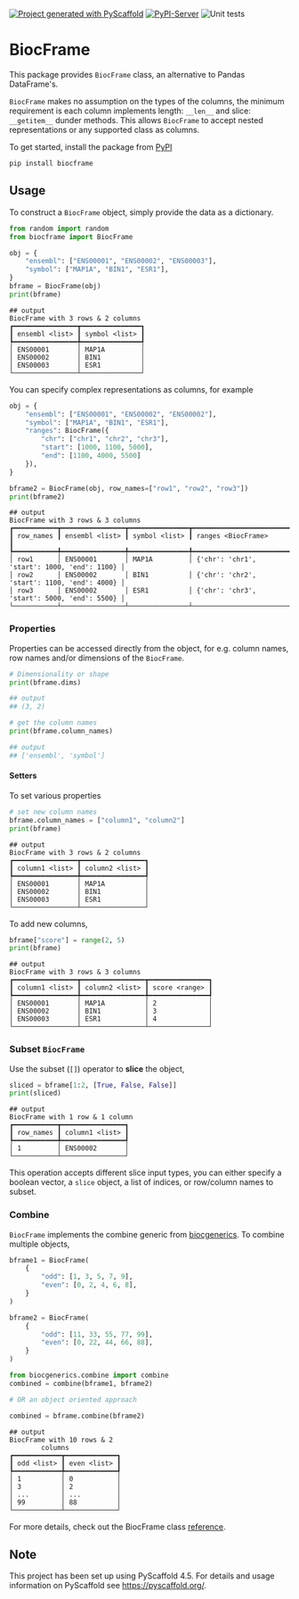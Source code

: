 <!-- These are examples of badges you might want to add to your README:
     please update the URLs accordingly

[![Built Status](https://api.cirrus-ci.com/github/<USER>/BiocFrame.svg?branch=main)](https://cirrus-ci.com/github/<USER>/BiocFrame)
[![ReadTheDocs](https://readthedocs.org/projects/BiocFrame/badge/?version=latest)](https://BiocFrame.readthedocs.io/en/stable/)
[![Coveralls](https://img.shields.io/coveralls/github/<USER>/BiocFrame/main.svg)](https://coveralls.io/r/<USER>/BiocFrame)
[![PyPI-Server](https://img.shields.io/pypi/v/BiocFrame.svg)](https://pypi.org/project/BiocFrame/)
[![Conda-Forge](https://img.shields.io/conda/vn/conda-forge/BiocFrame.svg)](https://anaconda.org/conda-forge/BiocFrame)
[![Monthly Downloads](https://pepy.tech/badge/BiocFrame/month)](https://pepy.tech/project/BiocFrame)
[![Twitter](https://img.shields.io/twitter/url/http/shields.io.svg?style=social&label=Twitter)](https://twitter.com/BiocFrame)
-->

[![Project generated with PyScaffold](https://img.shields.io/badge/-PyScaffold-005CA0?logo=pyscaffold)](https://pyscaffold.org/)
[![PyPI-Server](https://img.shields.io/pypi/v/BiocFrame.svg)](https://pypi.org/project/BiocFrame/)
![Unit tests](https://github.com/BiocPy/BiocFrame/actions/workflows/pypi-test.yml/badge.svg)

# BiocFrame

This package provides `BiocFrame` class, an alternative to Pandas DataFrame's.

`BiocFrame` makes no assumption on the types of the columns, the minimum requirement is each column implements length: `__len__` and slice: `__getitem__` dunder methods. This allows `BiocFrame` to accept nested representations or any supported class as columns.


To get started, install the package from [PyPI](https://pypi.org/project/biocframe/)

```shell
pip install biocframe
```

## Usage

To construct a `BiocFrame` object, simply provide the data as a dictionary.

```python
from random import random
from biocframe import BiocFrame

obj = {
    "ensembl": ["ENS00001", "ENS00002", "ENS00003"],
    "symbol": ["MAP1A", "BIN1", "ESR1"],
}
bframe = BiocFrame(obj)
print(bframe)
```

    ## output
    BiocFrame with 3 rows & 2 columns
    ┏━━━━━━━━━━━━━━━━┳━━━━━━━━━━━━━━━┓
    ┃ ensembl <list> ┃ symbol <list> ┃
    ┡━━━━━━━━━━━━━━━━╇━━━━━━━━━━━━━━━┩
    │ ENS00001       │ MAP1A         │
    │ ENS00002       │ BIN1          │
    │ ENS00003       │ ESR1          │
    └────────────────┴───────────────┘

You can specify complex representations as columns, for example

```python
obj = {
    "ensembl": ["ENS00001", "ENS00002", "ENS00002"],
    "symbol": ["MAP1A", "BIN1", "ESR1"],
    "ranges": BiocFrame({
        "chr": ["chr1", "chr2", "chr3"],
        "start": [1000, 1100, 5000],
        "end": [1100, 4000, 5500]
    }),
}

bframe2 = BiocFrame(obj, row_names=["row1", "row2", "row3"])
print(bframe2)
```

    ## output
    BiocFrame with 3 rows & 3 columns
    ┏━━━━━━━━━━━┳━━━━━━━━━━━━━━━━┳━━━━━━━━━━━━━━━┳━━━━━━━━━━━━━━━━━━━━━━━━━━━━━━━━━━━━━━━━━━━━━┓
    ┃ row_names ┃ ensembl <list> ┃ symbol <list> ┃ ranges <BiocFrame>                          ┃
    ┡━━━━━━━━━━━╇━━━━━━━━━━━━━━━━╇━━━━━━━━━━━━━━━╇━━━━━━━━━━━━━━━━━━━━━━━━━━━━━━━━━━━━━━━━━━━━━┩
    │ row1      │ ENS00001       │ MAP1A         │ {'chr': 'chr1', 'start': 1000, 'end': 1100} │
    │ row2      │ ENS00002       │ BIN1          │ {'chr': 'chr2', 'start': 1100, 'end': 4000} │
    │ row3      │ ENS00002       │ ESR1          │ {'chr': 'chr3', 'start': 5000, 'end': 5500} │
    └───────────┴────────────────┴───────────────┴─────────────────────────────────────────────┘

### Properties

Properties can be accessed directly from the object, for e.g. column names, row names and/or dimensions of the `BiocFrame`.

```python
# Dimensionality or shape
print(bframe.dims)

## output
## (3, 2)

# get the column names
print(bframe.column_names)

## output
## ['ensembl', 'symbol']
```

#### Setters

To set various properties

```python
# set new column names
bframe.column_names = ["column1", "column2"]
print(bframe)
```

    ## output
    BiocFrame with 3 rows & 2 columns
    ┏━━━━━━━━━━━━━━━━┳━━━━━━━━━━━━━━━━┓
    ┃ column1 <list> ┃ column2 <list> ┃
    ┡━━━━━━━━━━━━━━━━╇━━━━━━━━━━━━━━━━┩
    │ ENS00001       │ MAP1A          │
    │ ENS00002       │ BIN1           │
    │ ENS00003       │ ESR1           │
    └────────────────┴────────────────┘

To add new columns,

```python
bframe["score"] = range(2, 5)
print(bframe)
```

    ## output
    BiocFrame with 3 rows & 3 columns
    ┏━━━━━━━━━━━━━━━━┳━━━━━━━━━━━━━━━━┳━━━━━━━━━━━━━━━┓
    ┃ column1 <list> ┃ column2 <list> ┃ score <range> ┃
    ┡━━━━━━━━━━━━━━━━╇━━━━━━━━━━━━━━━━╇━━━━━━━━━━━━━━━┩
    │ ENS00001       │ MAP1A          │ 2             │
    │ ENS00002       │ BIN1           │ 3             │
    │ ENS00003       │ ESR1           │ 4             │
    └────────────────┴────────────────┴───────────────┘

### Subset `BiocFrame`

Use the subset (`[]`) operator to **slice** the object,

```python
sliced = bframe[1:2, [True, False, False]]
print(sliced)
```

    ## output
    BiocFrame with 1 row & 1 column
    ┏━━━━━━━━━━━┳━━━━━━━━━━━━━━━━┓
    ┃ row_names ┃ column1 <list> ┃
    ┡━━━━━━━━━━━╇━━━━━━━━━━━━━━━━┩
    │ 1         │ ENS00002       │
    └───────────┴────────────────┘

This operation accepts different slice input types, you can either specify a boolean vector, a `slice` object, a list of indices, or row/column names to subset.


### Combine

`BiocFrame` implements the combine generic from [biocgenerics](https://github.com/BiocPy/generics). To combine multiple objects,

```python
bframe1 = BiocFrame(
    {
        "odd": [1, 3, 5, 7, 9],
        "even": [0, 2, 4, 6, 8],
    }
)

bframe2 = BiocFrame(
    {
        "odd": [11, 33, 55, 77, 99],
        "even": [0, 22, 44, 66, 88],
    }
)

from biocgenerics.combine import combine
combined = combine(bframe1, bframe2)

# OR an object oriented approach

combined = bframe.combine(bframe2)
```

    ## output
    BiocFrame with 10 rows & 2
            columns
    ┏━━━━━━━━━━━━┳━━━━━━━━━━━━━┓
    ┃ odd <list> ┃ even <list> ┃
    ┡━━━━━━━━━━━━╇━━━━━━━━━━━━━┩
    │ 1          │ 0           │
    │ 3          │ 2           │
    │ ...        │ ...         │
    │ 99         │ 88          │
    └────────────┴─────────────┘

For more details, check out the BiocFrame class [reference](https://biocpy.github.io/BiocFrame/api/biocframe.html#biocframe.BiocFrame.BiocFrame).


<!-- pyscaffold-notes -->

## Note

This project has been set up using PyScaffold 4.5. For details and usage
information on PyScaffold see https://pyscaffold.org/.
